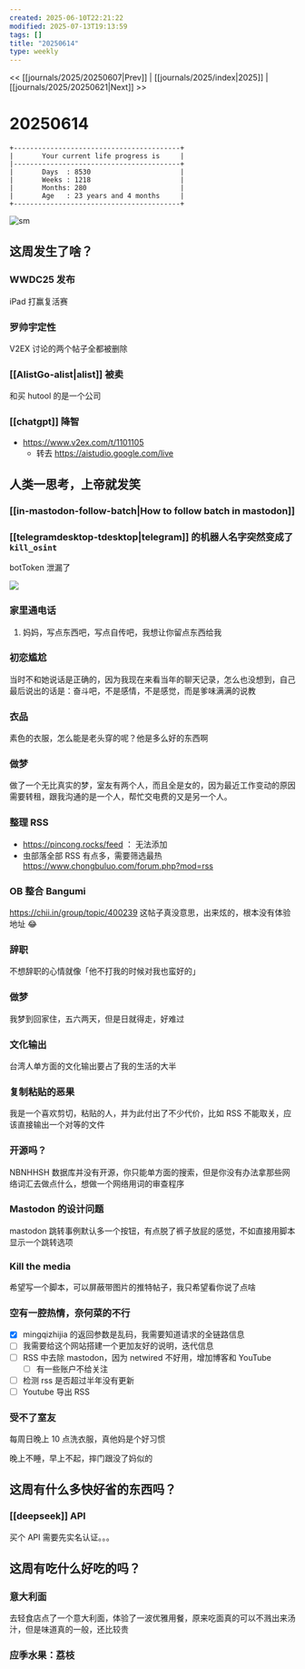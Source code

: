 ```yaml
---
created: 2025-06-10T22:21:22
modified: 2025-07-13T19:13:59
tags: []
title: "20250614"
type: weekly
---
```


<< [[journals/2025/20250607|Prev]] | [[journals/2025/index|2025]] | [[journals/2025/20250621|Next]] >>

# 20250614


```shell
+-----------------------------------------+
|       Your current life progress is     |
|-----------------------------------------+
|       Days  : 8530                      |
|       Weeks : 1218                      |
|       Months: 280                       |
|       Age   : 23 years and 4 months     |
+-----------------------------------------+
```

![sm](https://img.owspace.com/Public/uploads/Download/2025/0608.jpg)

## 这周发生了啥？

### WWDC25 发布

iPad 打赢复活赛

### 罗帅宇定性

 V2EX 讨论的两个帖子全都被删除

### [[AlistGo-alist|alist]] 被卖

和买 hutool 的是一个公司

### [[chatgpt]] 降智

- https://www.v2ex.com/t/1101105
    - 转去 https://aistudio.google.com/live

## 人类一思考，上帝就发笑

### [[in-mastodon-follow-batch|How to follow batch in mastodon]]

### [[telegramdesktop-tdesktop|telegram]] 的机器人名字突然变成了 `kill_osint`

botToken 泄漏了

![](https://raw.githack.com/bGZo/assets/dev/2025/202506102227374.png)

### 家里通电话

1. 妈妈，写点东西吧，写点自传吧，我想让你留点东西给我

### 初恋尴尬

当时不和她说话是正确的，因为我现在来看当年的聊天记录，怎么也没想到，自己最后说出的话是：奋斗吧，不是感情，不是感觉，而是爹味满满的说教

### 衣品

素色的衣服，怎么能是老头穿的呢？他是多么好的东西啊

### 做梦

做了一个无比真实的梦，室友有两个人，而且全是女的，因为最近工作变动的原因需要转租，跟我沟通的是一个人，帮忙交电费的又是另一个人。

### 整理 RSS

- https://pincong.rocks/feed ： 无法添加
- 虫部落全部 RSS 有点多，需要筛选最热 https://www.chongbuluo.com/forum.php?mod=rss

### OB 整合 Bangumi

https://chii.in/group/topic/400239 这帖子真没意思，出来炫的，根本没有体验地址 😂

### 辞职

不想辞职的心情就像「他不打我的时候对我也蛮好的」

### 做梦

我梦到回家住，五六两天，但是日就得走，好难过

### 文化输出

台湾人单方面的文化输出要占了我的生活的大半

### 复制粘贴的恶果

我是一个喜欢剪切，粘贴的人，并为此付出了不少代价，比如 RSS 不能取关，应该直接输出一个对等的文件

### 开源吗？

NBNHHSH 数据库并没有开源，你只能单方面的搜索，但是你没有办法拿那些网络词汇去做点什么，想做一个网络用词的审查程序

### Mastodon 的设计问题

mastodon 跳转事例默认多一个按钮，有点脱了裤子放屁的感觉，不如直接用脚本显示一个跳转选项

### Kill the media

希望写一个脚本，可以屏蔽带图片的推特帖子，我只希望看你说了点啥

### 空有一腔热情，奈何菜的不行

- [x] mingqizhijia 的返回参数是乱码，我需要知道请求的全链路信息
- [ ] 我需要给这个网站搭建一个更加友好的说明，迭代信息
- [ ] RSS 中去除 mastodon，因为 netwired 不好用，增加博客和 YouTube
    - [ ] 有一些账户不给关注
- [ ] 检测 rss 是否超过半年没有更新
- [ ] Youtube 导出 RSS

### 受不了室友

每周日晚上 10 点洗衣服，真他妈是个好习惯

晚上不睡，早上不起，摔门跟没了妈似的

## 这周有什么多快好省的东西吗？

### [[deepseek]] API

买个 API 需要先实名认证。。。

## 这周有吃什么好吃的吗？

### 意大利面

去轻食店点了一个意大利面，体验了一波优雅用餐，原来吃面真的可以不溅出来汤汁，但是味道真的一般，还比较贵

### 应季水果：荔枝
